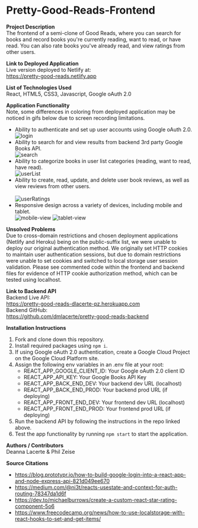 # Pretty-Good-Reads-Frontend

**Project Description**<br />
The frontend of a semi-clone of Good Reads, where you can search for books and record books you're currently reading, want to read, or have read. You can also rate books you've already read, and view ratings from other users. 

**Link to Deployed Application**<br />
Live version deployed to Netlify at:<br /> https://pretty-good-reads.netlify.app

**List of Technologies Used**<br />
React, HTML5, CSS3, Javascript, Google oAuth 2.0

**Application Functionality**<br />
Note, some differences in coloring from deployed application may be noticed in gifs below due to screen recording limitations. 
- Ability to authenticate and set up user accounts using Google oAuth 2.0. <br />
![login](https://user-images.githubusercontent.com/97196460/171936206-6c4ec611-0508-4485-9564-7f871fa411af.gif) <br />
- Ability to search for and view results from backend 3rd party Google Books API. <br />
![search](https://user-images.githubusercontent.com/97196460/171936589-40506ec7-8d9c-42d8-b312-2158da5beb6c.gif) <br />
- Ability to categorize books in user list categories (reading, want to read, have read). <br />
![userList](https://user-images.githubusercontent.com/97196460/171936859-51d14c84-4081-43c8-91b0-9ee92834d752.gif) <br />
- Ability to create, read, update, and delete user book reviews, as well as view reviews from other users. <br />  
![userRatings](https://user-images.githubusercontent.com/97196460/171937135-9bb9a374-1e0e-47d7-a536-1a2ab1f88188.gif) <br />
- Responsive design across a variety of devices, including mobile and tablet. <br />
![mobile-view](https://user-images.githubusercontent.com/97196460/171935031-f4714a4a-3ded-4b08-a97c-a662cfbbe7f0.gif)
![tablet-view](https://user-images.githubusercontent.com/97196460/171935770-5b9b2c01-0aac-44d2-bd72-0438b985252f.gif) <br />

**Unsolved Problems**<br />
Due to cross-domain restrictions and chosen deployment applications (Netlify and Heroku) being on the public-suffix list, we were unable to deploy our original authentication method. We originally set HTTP cookies to maintain user authentication sessions, but due to domain restrictions were unable to set cookies and switched to local storage user session validation. Please see commented code within the frontend and backend files for evidence of HTTP cookie authorization method, which can be tested using localhost.

**Link to Backend API**<br />
Backend Live API:<br /> https://pretty-good-reads-dlacerte-pz.herokuapp.com<br />
Backend GitHub:<br /> https://github.com/dmlacerte/pretty-good-reads-backend

**Installation Instructions**<br />
1. Fork and clone down this repository.
2. Install required packages using `npm i`.
3. If using Google oAuth 2.0 authentication, create a Google Cloud Project on the Google Cloud Platform site. 
4. Assign the following env variables in an .env file at your root:
    - REACT_APP_GOOGLE_CLIENT_ID: Your Google oAuth 2.0 client ID 
    - REACT_APP_API_KEY: Your Google Books API Key
    - REACT_APP_BACK_END_DEV: Your backend dev URL (localhost)
    - REACT_APP_BACK_END_PROD: Your backend prod URL (if deploying)
    - REACT_APP_FRONT_END_DEV: Your frontend dev URL (localhost)
    - REACT_APP_FRONT_END_PROD: Your frontend prod URL (if deploying)
5. Run the backend API by following the instructions in the repo linked above. 
6. Test the app functionality by running `npm start` to start the application. 

**Authors / Contributors**<br />
Deanna Lacerte & Phil Zeise

**Source Citations**<br />
- https://blog.prototypr.io/how-to-build-google-login-into-a-react-app-and-node-express-api-821d049ee670
- https://medium.com/@ni3t/reacts-usestate-and-context-for-auth-routing-78347da1d6f
- https://dev.to/michaelburrows/create-a-custom-react-star-rating-component-5o6
- https://www.freecodecamp.org/news/how-to-use-localstorage-with-react-hooks-to-set-and-get-items/

